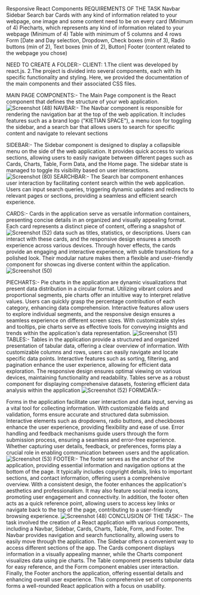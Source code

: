 Responsive React Components REQUIREMENTS OF THE TASK Navbar Sidebar Search bar Cards with any kind of information related to your webpage, one image and some content need to be on every card (Minimum of 4) Piecharts, which represents any kind of information related to your webpage (Minimum of 4) Table with minimum of 5 columns and 4 rows Form [Date and Day selection, Dropdown, Check boxes (min of 3), Radio buttons (min of 2), Text boxes (min of 2), Button] Footer (content related to the webpage you chose)

NEED TO CREATE A FOLDER:- CLIENT: 1.The client was developed by react.js. 2.The project is divided into several components, each with its specific functionality and styling. Here, we provided the documentation of the main components and their associated CSS files.

MAIN PAGE COMPONENTS:- The Main Page component is the React component that defines the
structure of your web application.
 ![Screenshot (48)](https://github.com/Deepthipenjarla/Responsive-Task-Nov/assets/110033651/39e04769-4a3b-4731-8c4f-b9953ca8bfee)
NAVBAR:- The Navbar component is responsible for rendering the navigation bar at the top of the web application. It includes features such as a brand logo ("KIETIAN SPACE"), a menu icon for toggling the sidebar, and a search bar that allows users to search for specific content and navigate to relevant sections

SIDEBAR:- The Sidebar component is designed to display a collapsible menu on the side of the web application. It provides quick access to various sections, allowing users to easily navigate between different pages such as Cards, Charts, Table, Form Data, and the Home page. The sidebar state is managed to toggle its visibility based on user interactions.
![Screenshot (80)](https://github.com/Deepthipenjarla/Responsive-Task-Nov/assets/110033651/227d4377-b04c-4b0e-bc87-a2088f277441)
SEARCHBAR:- The Search bar component enhances user interaction by facilitating content search within the web application. Users can input search queries, triggering dynamic updates and redirects to relevant pages or sections, providing a seamless and efficient search experience.

CARDS:- Cards in the application serve as versatile information containers, presenting concise details in an organized and visually appealing format. Each card represents a distinct piece of content, offering a snapshot of ![Screenshot (52)](https://github.com/Deepthipenjarla/Responsive-Task-Nov/assets/110033651/391cbcc4-3310-4444-81a7-7af7bd11d5ef)
data such as titles, statistics, or descriptions. Users can interact with these cards, and the responsive design ensures a smooth experience across various devices. Through hover effects, the cards provide an engaging and interactive experience, with subtle transitions for a polished look. Their modular nature makes them a flexible and user-friendly component for showcas
ing diverse content within the application.
![Screenshot (50)](https://github.com/Deepthipenjarla/Responsive-Task-Nov/assets/110033651/1a3b97a4-60ab-406d-afdd-578bef53de3e)

PIECHARTS:- Pie charts in the application are dynamic visualizations that present data distribution in a circular format. Utilizing vibrant colors and proportional segments, pie charts offer an intuitive way to interpret relative values. Users can quickly grasp the percentage contribution of each category, enhancing data comprehension. Interactive features allow users to explore individual segments, and the responsive design ensures a seamless experience on different screen sizes. With customizable styles and tooltips, pie charts serve as effective tools for conveying insights and trends within the application's data representation.
![Screenshot (51)](https://github.com/Deepthipenjarla/Responsive-Task-Nov/assets/110033651/4f5c770e-93b7-47a7-8bc0-cf53588434a1)
TABLES:- Tables in the application provide a structured and organized presentation of tabular data, offering a clear overview of information. With customizable columns and rows, users can easily navigate and locate specific data points. Interactive features such as sorting, filtering, and pagination enhance the user experience, allowing for efficient data exploration. The responsive design ensures optimal viewing on various devices, maintaining functionality and readability. Tables serve as a robust component for displaying comprehensive datasets, fostering efficient data analysis within the application
![Screenshot (52)](https://github.com/Deepthipenjarla/Responsive-Task-Nov/assets/110033651/ca844055-8fe4-419f-937a-19c54dbc8ac5)
FORMDATA:-

Forms in the application facilitate user interaction and data input, serving as a vital tool for collecting information. With customizable fields and validation, forms ensure accurate and structured data submission. Interactive elements such as dropdowns, radio buttons, and checkboxes enhance the user experience, providing flexibility and ease of use. Error handling and feedback mechanisms guide users through the form submission process, ensuring a seamless and error-free experience. Whether capturing user details, feedback, or preferences, forms play a crucial role in enabling communication between users and the application.
![Screenshot (53)](https://github.com/Deepthipenjarla/Responsive-Task-Nov/assets/110033651/7e3ab389-74a0-4d28-bedc-d6f9d82f6bfd)
FOOTER:- The footer serves as the anchor of the application, providing essential information and navigation options at the bottom of the page. It typically includes copyright details, links to important sections, and contact information, offering users a comprehensive overview. With a consistent design, the footer enhances the application's aesthetics and professionalism. It may also feature social media icons, promoting user engagement and connectivity. In addition, the footer often acts as a quick reference point, allowing users to access key links or navigate back to the top of the page, contributing to a user-friendly browsing experience.
![Screenshot (48)](https://github.com/Deepthipenjarla/Responsive-Task-Nov/assets/110033651/3f0e02c2-7761-4b04-8023-5ebcfd534bcd)
CONCLUSION OF THE TASK:- The task involved the creation of a React application with various components, including a Navbar, Sidebar, Cards, Charts, Table, Form, and Footer. The Navbar provides navigation and search functionality, allowing users to easily move through the application. The Sidebar offers a convenient way to access different sections of the app. The Cards component displays information in a visually appealing manner, while the Charts component visualizes data using pie charts. The Table component presents tabular data for easy reference, and the Form component enables user interaction. Finally, the Footer anchors the application, offering essential details and enhancing overall user experience. This comprehensive set of components forms a well-rounded React application with a focus on usability.
